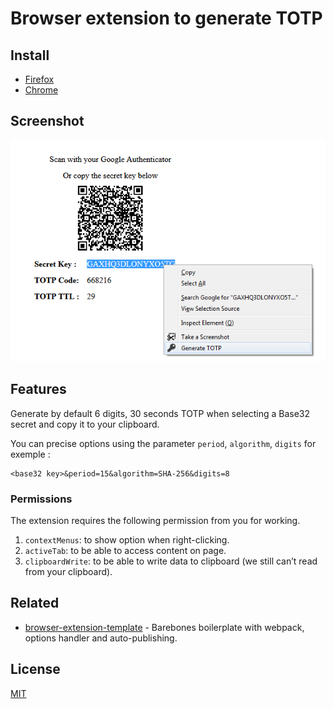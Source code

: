 # Browser extension to generate TOTP

## Install

* [Firefox](https://addons.mozilla.org/en-US/firefox/addon/totp-in-a-click-public/)
* [Chrome](https://chrome.google.com/webstore/detail/totp-in-a-click/cdhkohjbbelomjjklfejennombggbbkk)

## Screenshot

![screenshot](media/preview.png)

## Features

Generate by default 6 digits, 30 seconds TOTP when selecting a Base32 secret and copy it to your clipboard.

You can precise options using the parameter `period`, `algorithm`, `digits` for exemple :

```
<base32 key>&period=15&algorithm=SHA-256&digits=8
```

### Permissions

The extension requires the following permission from you for working.

1. `contextMenus`: to show option when right-clicking.
2. `activeTab`: to be able to access content on page.
3. `clipboardWrite`: to be able to write data to clipboard (we still can’t read from your clipboard).

## Related

- [browser-extension-template](https://github.com/notlmn/browser-extension-template) - Barebones boilerplate with webpack, options handler and auto-publishing.

## License

[MIT](license)

